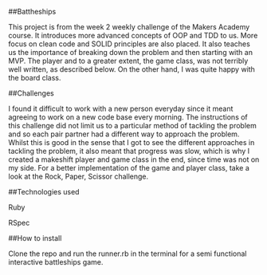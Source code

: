 ##Battheships

This project is from the week 2 weekly challenge of the Makers Academy course.
It introduces more advanced concepts of OOP and TDD to us. More focus on clean
code and SOLID principles are also placed. It also teaches us the importance of
breaking down the problem and then starting with an MVP. The player and to a
greater extent, the game class, was not terribly well written, as described
below. On the other hand, I was quite happy with the board class.

##Challenges

I found it difficult to work with a new person everyday since it meant agreeing
to work on a new code base every morning. The instructions of this challenge did
not limit us to a particular method of tackling the problem and so each pair
partner had a different way to approach the problem. Whilst this is good in the
sense that I got to see the different approaches in tackling the problem, it
also meant that progress was slow, which is why I created a makeshift player and
game class in the end, since time was not on my side. For a better
implementation of the game and player class, take a look at the Rock, Paper,
Scissor challenge.

##Technologies used

Ruby

RSpec


##How to install

Clone the repo and run the runner.rb in the terminal for a semi functional
interactive battleships game.

